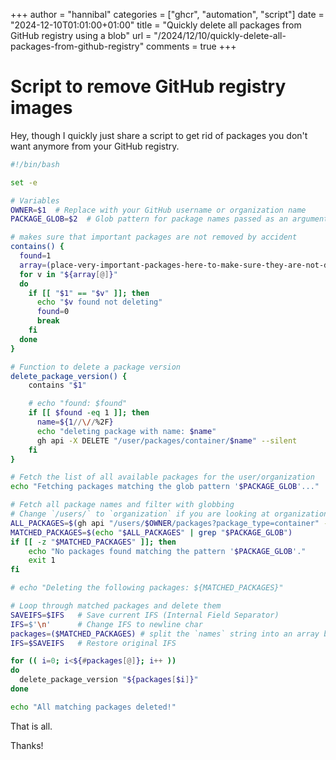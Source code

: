 +++
author = "hannibal"
categories = ["ghcr", "automation", "script"]
date = "2024-12-10T01:01:00+01:00"
title = "Quickly delete all packages from GitHub registry using a blob"
url = "/2024/12/10/quickly-delete-all-packages-from-github-registry"
comments = true
+++

# Script to remove GitHub registry images

Hey, though I quickly just share a script to get rid of packages you don't want anymore
from your GitHub registry.

```bash
#!/bin/bash

set -e

# Variables
OWNER=$1  # Replace with your GitHub username or organization name
PACKAGE_GLOB=$2  # Glob pattern for package names passed as an argument (e.g., "package*" to match all)

# makes sure that important packages are not removed by accident
contains() {
  found=1
  array=(place-very-important-packages-here-to-make-sure-they-are-not-deleted)
  for v in "${array[@]}"
  do
    if [[ "$1" == "$v" ]]; then
      echo "$v found not deleting"
      found=0
      break
    fi
  done
}

# Function to delete a package version
delete_package_version() {
    contains "$1"

    # echo "found: $found"
    if [[ $found -eq 1 ]]; then
      name=${1//\//%2F}
      echo "deleting package with name: $name"
      gh api -X DELETE "/user/packages/container/$name" --silent
    fi
}

# Fetch the list of all available packages for the user/organization
echo "Fetching packages matching the glob pattern '$PACKAGE_GLOB'..."

# Fetch all package names and filter with globbing
# Change `/users/` to `organization` if you are looking at organization packages.
ALL_PACKAGES=$(gh api "/users/$OWNER/packages?package_type=container" --jq '.[].name' --paginate)
MATCHED_PACKAGES=$(echo "$ALL_PACKAGES" | grep "$PACKAGE_GLOB")
if [[ -z "$MATCHED_PACKAGES" ]]; then
    echo "No packages found matching the pattern '$PACKAGE_GLOB'."
    exit 1
fi

# echo "Deleting the following packages: ${MATCHED_PACKAGES}"

# Loop through matched packages and delete them
SAVEIFS=$IFS   # Save current IFS (Internal Field Separator)
IFS=$'\n'      # Change IFS to newline char
packages=($MATCHED_PACKAGES) # split the `names` string into an array by the same name
IFS=$SAVEIFS   # Restore original IFS

for (( i=0; i<${#packages[@]}; i++ ))
do
  delete_package_version "${packages[$i]}"
done

echo "All matching packages deleted!"

```

That is all.

Thanks!